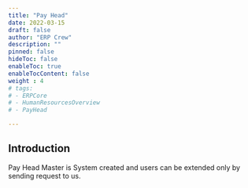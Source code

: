 ```yaml
---
title: "Pay Head"
date: 2022-03-15
draft: false
author: "ERP Crew"
description: ""
pinned: false
hideToc: false
enableToc: true
enableTocContent: false
weight : 4
# tags: 
# - ERPCore 
# - HumanResourcesOverview
# - PayHead  

---
```


## Introduction

Pay Head Master is System created and users can be extended only by sending request to us.